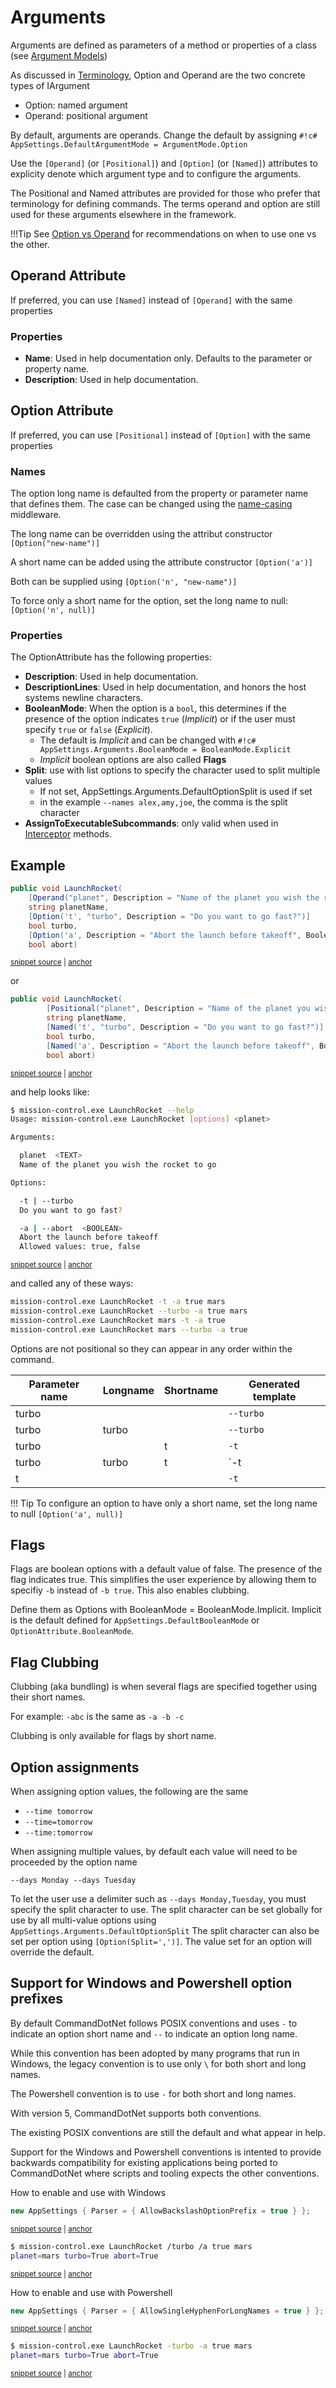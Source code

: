 # Arguments

Arguments are defined as parameters of a method or properties of a class (see [Argument Models](argument-models.md))

As discussed in [Terminology](../argument-terminology.md), Option and Operand are the two concrete types of IArgument

* Option: named argument
* Operand: positional argument

By default, arguments are operands. Change the default by assigning `#!c# AppSettings.DefaultArgumentMode = ArgumentMode.Option`

Use the `[Operand]` (or `[Positional]`) and `[Option]` (or `[Named]`) attributes to explicity denote which argument type and to configure the arguments.

The Positional and Named attributes are provided for those who prefer that terminology for defining commands. The terms operand and option are still used for these arguments elsewhere in the framework.

!!!Tip
    See [Option vs Operand](option-or-operand.md) for recommendations on when to use one vs the other.

## Operand Attribute

If preferred, you can use `[Named]` instead of `[Operand]` with the same properties

### Properties

* __Name__: Used in help documentation only. Defaults to the parameter or property name.
* __Description__: Used in help documentation.

## Option Attribute

If preferred, you can use `[Positional]` instead of `[Option]` with the same properties

### Names
The option long name is defaulted from the property or parameter name that defines them. 
The case can be changed using the [name-casing](../OtherFeatures/name-casing.md) middleware.

The long name can be overridden using the attribut constructor `[Option("new-name")]`

A short name can be added using the attribute constructor `[Option('a')]`

Both can be supplied using `[Option('n', "new-name")]`

To force only a short name for the option, set the long name to null: `[Option('n', null)]`

### Properties
The OptionAttribute has the following properties:

* __Description__: Used in help documentation.
* __DescriptionLines__: Used in help documentation, and honors the host systems newline characters.
* __BooleanMode__: When the option is a `bool`, this determines if the presence of the option 
  indicates `true` (_Implicit_) or if the user must specify `true` or `false` (_Explicit_). 
    * The default is _Implicit_ and can be changed with `#!c# AppSettings.Arguments.BooleanMode = BooleanMode.Explicit`
    * _Implicit_ boolean options are also called __Flags__
* __Split__: use with list options to specify the character used to split multiple values
    * If not set, AppSettings.Arguments.DefaultOptionSplit is used if set
    * in the example `--names alex,amy,joe`, the comma is the split character
* __AssignToExecutableSubcommands__: only valid when used in [Interceptor](../Extensibility/interceptors.md) methods.

## Example

<!-- snippet: arguments_attributes -->
<a id='snippet-arguments_attributes'></a>
```c#
public void LaunchRocket(
    [Operand("planet", Description = "Name of the planet you wish the rocket to go")]
    string planetName,
    [Option('t', "turbo", Description = "Do you want to go fast?")]
    bool turbo,
    [Option('a', Description = "Abort the launch before takeoff", BooleanMode = BooleanMode.Explicit)]
    bool abort)
```
<sup><a href='https://github.com/bilal-fazlani/commanddotnet/blob/master/CommandDotNet.DocExamples/Arguments/Arguments/Arguments_Attributes.cs#L12-L20' title='Snippet source file'>snippet source</a> | <a href='#snippet-arguments_attributes' title='Start of snippet'>anchor</a></sup>
<!-- endSnippet -->

or

<!-- snippet: arguments_attributes_alt -->
<a id='snippet-arguments_attributes_alt'></a>
```c#
public void LaunchRocket(
        [Positional("planet", Description = "Name of the planet you wish the rocket to go")]
        string planetName,
        [Named('t', "turbo", Description = "Do you want to go fast?")]
        bool turbo,
        [Named('a', Description = "Abort the launch before takeoff", BooleanMode = BooleanMode.Explicit)]
        bool abort)
```
<sup><a href='https://github.com/bilal-fazlani/commanddotnet/blob/master/CommandDotNet.DocExamples/Arguments/Arguments/Arguments_Attributes.cs#L26-L34' title='Snippet source file'>snippet source</a> | <a href='#snippet-arguments_attributes_alt' title='Start of snippet'>anchor</a></sup>
<!-- endSnippet -->

and help looks like:

<!-- snippet: arguments_attributes_help -->
<a id='snippet-arguments_attributes_help'></a>
```bash
$ mission-control.exe LaunchRocket --help
Usage: mission-control.exe LaunchRocket [options] <planet>

Arguments:

  planet  <TEXT>
  Name of the planet you wish the rocket to go

Options:

  -t | --turbo
  Do you want to go fast?

  -a | --abort  <BOOLEAN>
  Abort the launch before takeoff
  Allowed values: true, false
```
<sup><a href='https://github.com/bilal-fazlani/commanddotnet/blob/master/CommandDotNet.DocExamples/BashSnippets/arguments_attributes_help.bash#L1-L18' title='Snippet source file'>snippet source</a> | <a href='#snippet-arguments_attributes_help' title='Start of snippet'>anchor</a></sup>
<!-- endSnippet -->

and called any of these ways:

```bash
mission-control.exe LaunchRocket -t -a true mars
mission-control.exe LaunchRocket --turbo -a true mars
mission-control.exe LaunchRocket mars -t -a true
mission-control.exe LaunchRocket mars --turbo -a true
```

Options are not positional so they can appear in any order within the command.

| Parameter name | Longname | Shortname | Generated template
| --- | --- | --- | --- |
| turbo |  |  | `--turbo` |
| turbo | turbo |  | `--turbo` |
| turbo |  | t | `-t` |
| turbo | turbo | t | `-t | --turbo` |
| t |  |  | `-t` |

!!! Tip
    To configure an option to have only a short name, set the long name to null `[Option('a', null)]`

## Flags

Flags are boolean options with a default value of false. The presence of the flag indicates true. This simplifies the user experience by allowing them to specifiy `-b` instead of `-b true`.  This also enables clubbing.

Define them as Options with BooleanMode = BooleanMode.Implicit. Implicit is the default defined for `AppSettings.DefaultBooleanMode` or `OptionAttribute.BooleanMode`.

## Flag Clubbing

Clubbing (aka bundling) is when several flags are specified together using their short names. 

For example: `-abc` is the same as `-a -b -c`

Clubbing is only available for flags by short name.

## Option assignments

When assigning option values, the following are the same

* `--time tomorrow`
* `--time=tomorrow`
* `--time:tomorrow`

When assigning multiple values, by default each value will need to be proceeded by the option name

`--days Monday --days Tuesday`

To let the user use a delimiter such as `--days Monday,Tuesday`, you must specify the split character to use.
The split character can be set globally for use by all multi-value options using `AppSettings.Arguments.DefaultOptionSplit`
The split character can also be set per option using `[Option(Split=',')]`. The value set for an option will override the default.

## Support for Windows and Powershell option prefixes

By default CommandDotNet follows POSIX conventions and uses `-` to indicate an option short name and `--` to indicate an option long name.

While this convention has been adopted by many programs that run in Windows, the legacy convention is to use only `\` for both short and long names.

The Powershell convention is to use `-` for both short and long names.

With version 5, CommandDotNet supports both conventions. 

The existing POSIX conventions are still the default and what appear in help. 

Support for the Windows and Powershell conventions is intented to provide backwards compatibility for existing applications being ported to CommandDotNet where scripts and tooling expects the other conventions.

How to enable and use with Windows

<!-- snippet: AppSettings_for_windows -->
<a id='snippet-appsettings_for_windows'></a>
```c#
new AppSettings { Parser = { AllowBackslashOptionPrefix = true } };
```
<sup><a href='https://github.com/bilal-fazlani/commanddotnet/blob/master/CommandDotNet.DocExamples/Arguments/Arguments/Arguments_Attributes.cs#L61-L63' title='Snippet source file'>snippet source</a> | <a href='#snippet-appsettings_for_windows' title='Start of snippet'>anchor</a></sup>
<!-- endSnippet -->

<!-- snippet: arguments_attributes_windows_exe -->
<a id='snippet-arguments_attributes_windows_exe'></a>
```bash
$ mission-control.exe LaunchRocket /turbo /a true mars
planet=mars turbo=True abort=True
```
<sup><a href='https://github.com/bilal-fazlani/commanddotnet/blob/master/CommandDotNet.DocExamples/BashSnippets/arguments_attributes_windows_exe.bash#L1-L4' title='Snippet source file'>snippet source</a> | <a href='#snippet-arguments_attributes_windows_exe' title='Start of snippet'>anchor</a></sup>
<!-- endSnippet -->

How to enable and use with Powershell

<!-- snippet: AppSettings_for_powershell -->
<a id='snippet-appsettings_for_powershell'></a>
```c#
new AppSettings { Parser = { AllowSingleHyphenForLongNames = true } };
```
<sup><a href='https://github.com/bilal-fazlani/commanddotnet/blob/master/CommandDotNet.DocExamples/Arguments/Arguments/Arguments_Attributes.cs#L76-L78' title='Snippet source file'>snippet source</a> | <a href='#snippet-appsettings_for_powershell' title='Start of snippet'>anchor</a></sup>
<!-- endSnippet -->

<!-- snippet: arguments_attributes_powershell_exe -->
<a id='snippet-arguments_attributes_powershell_exe'></a>
```bash
$ mission-control.exe LaunchRocket -turbo -a true mars
planet=mars turbo=True abort=True
```
<sup><a href='https://github.com/bilal-fazlani/commanddotnet/blob/master/CommandDotNet.DocExamples/BashSnippets/arguments_attributes_powershell_exe.bash#L1-L4' title='Snippet source file'>snippet source</a> | <a href='#snippet-arguments_attributes_powershell_exe' title='Start of snippet'>anchor</a></sup>
<!-- endSnippet -->
